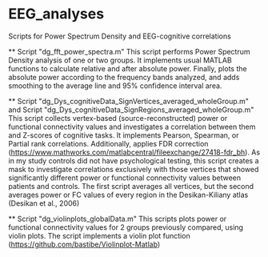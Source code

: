 # EEG_analyses
Scripts for Power Spectrum Density and EEG-cognitive correlations

** Script "dg_fft_power_spectra.m"
This script performs Power Spectrum Density analysis of one or two groups. It implements usual MATLAB functions to calculate relative and after absolute power. Finally, plots the absolute power according to the frequency bands analyzed, and adds smoothing to the average line and 95% confidence interval area.

** Script "dg_Dys_cognitiveData_SignVertices_averaged_wholeGroup.m" and Script "dg_Dys_cognitiveData_SignRegions_averaged_wholeGroup.m"
This script collects vertex-based (source-reconstructed) power or functional connectivity values and investigates a correlation between them and Z-scores of cognitive tasks. It implements Pearson, Spearman, or Partial rank correlations. Additionally, applies FDR correction (https://www.mathworks.com/matlabcentral/fileexchange/27418-fdr_bh). As in my study controls did not have psychological testing, this script creates a mask to investigate correlations exclusively with those vertices that showed significantly different power or functional connectivity values between patients and controls. The first script averages all vertices, but the second averages power or FC values of every region in the Desikan-Kiliany atlas (Desikan et al., 2006)

** Script "dg_violinplots_globalData.m"
This scripts plots power or functional connectivity values for 2 groups previously compared, using violin plots. The script implements a violin plot function (https://github.com/bastibe/Violinplot-Matlab)
